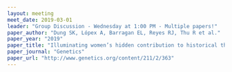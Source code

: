 ```yaml
---
layout: meeting
meet_date: 2019-03-01
leader: "Group Discussion - Wednesday at 1:00 PM - Multiple papers!"
paper_author: "Dung SK, Lópex A, Barragan EL, Reyes RJ, Thu R et al."
paper_year: "2019"
paper_title: "Illuminating women’s hidden contribution to historical theoretical population genetics"
paper_journal: "Genetics"
paper_url: "http://www.genetics.org/content/211/2/363"
---
```

